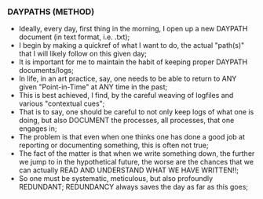 ### DAYPATHS (METHOD)
* Ideally, every day, first thing in the morning, I open up a new DAYPATH document (in text format, i.e. .txt);
* I begin by making a quickref of what I want to do, the actual "path(s)" that I will likely follow on this given day;
* It is important for me to maintain the habit of keeping proper DAYPATH documents/logs;
* In life, in an art practice, say, one needs to be able to return to ANY given "Point-in-Time" at ANY time in the past;
* This is best achieved, I find, by the careful weaving of logfiles and various "contextual cues";
* That is to say, one should be careful to not only keep logs of what one is doing, but also DOCUMENT the processes, all processes, that one engages in;
* The problem is that even when one thinks one has done a good job at reporting or documenting something, this is often not true;
* The fact of the matter is that when we write something down, the further we jump to in the hypothetical future, the worse are the chances that we can actually READ AND UNDERSTAND WHAT WE HAVE WRITTEN!!;
* So one must be systematic, meticulous, but also profoundly REDUNDANT; REDUNDANCY always saves the day as far as this goes;
